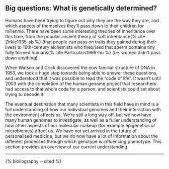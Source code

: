 ## Big questions: What is genetically determined?

Humans have been trying to figure out why they are the way they are, and which aspects of themselves they’ll pass down to their children for millennia. There have been some interesting theories of inheritance over this time, from the popular ancient theory of soft inheritance{% cite Zirkle1935-sb %} (that people can pass on traits they gained during their lives) to 16th-century alchemists who theorised that sperm contains tiny fully formed humans{% cite Particulars1999-hu %} (i.e. women didn't pass down anything). 

[//]: # (TODO: Add something about Mendel here?)

When Watson and Crick discovered the now familiar structure of DNA in 1953, we took a huge step towards being able to answer these questions, and understood that it was possible to read the “code of life”. It wasn’t until 2003 with the completion of the human genome project that researchers had access to that whole code for a person, and scientists could set about trying to decode it. 

The eventual destination that many scientists in this field have in mind is a full understanding of how our individual genomes and their interaction with the environment affects us. We’re still a long way off, but we now have many human genomes to investigate, as well as a fuller understanding of how other aspects of our molecular makeup (for example epigenetics or microbiomes) affect us. We have not yet arrived in the future of personalised medicine, but we do now have a lot of information about the different processes through which genotype is influencing phenotype. This section provides an overview of our current understanding.

[//]: # (TODO: Cite Watson + Crick) 
[//]: # (TODO: Maybe move some of this to a discussion/wrap up summary bit for after people know what DNA is.)
[//]: # (TODO: The idea of what and how something is genetically determined is difficult to define. Intuitively, we define it based on how much of the variability we can measure is determined by genes: this is called *heritability*. 100% heritable - eye colour, 0% heritable - taste in clothes - or somewhere in between on this linear scale. This must be a simplification: a lot of the traits that we're trying to measure are more complex than that, for example athletic performance, aggressive behaviour, sexual preferences... Heritability also depends on the definition of a "normal" environment. It may be that there is an environmental influence we could dream up that would change our eye colour, then eye colour would no longer be 100% heritable. What we actually want to know is the relationship between genetics and the environment: a causal diagram for all phenotypes.)

---

{% bibliography --cited %} 